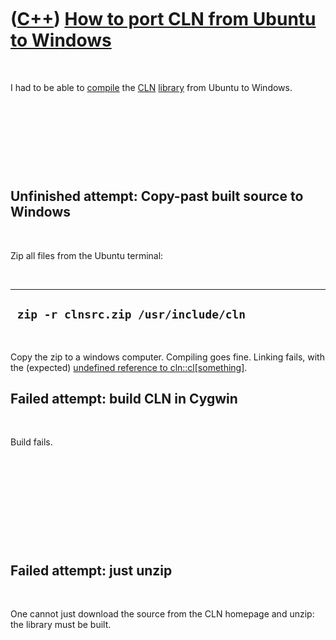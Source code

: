 
 

 

 

 

 

([C++](Cpp.md)) [How to port CLN from Ubuntu to Windows](CppClnFromUbuntuToWindows.md)
========================================================================================

 

I had to be able to [compile](CppCompile.md) the [CLN](CppCln.md)
[library](CppLibrary.md) from Ubuntu to Windows.

 

 

 

 

Unfinished attempt: Copy-past built source to Windows
-----------------------------------------------------

 

Zip all files from the Ubuntu terminal:

 

  ---------------------------------------
  ` zip -r clnsrc.zip /usr/include/cln`
  ---------------------------------------

 

Copy the zip to a windows computer. Compiling goes fine. Linking fails,
with the (expected) [undefined reference to
cln::cl\[something\]](CppLinkErrorUndefinedReferenceToClnCl_random_def_init_helper.md).

Failed attempt: build CLN in Cygwin
-----------------------------------

 

Build fails.

 

 

 

 

 

Failed attempt: just unzip
--------------------------

 

One cannot just download the source from the CLN homepage and unzip: the
library must be built.

 

 

 

 

 

 

